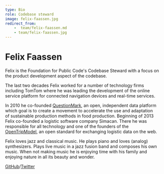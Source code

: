 ```yaml
---
type: Bio
role: Codebase steward
image: felix-faassen.jpg
redirect_from:
    -  team/felix-faassen.md
    - team/felix-faassen.jpg
---
```


# Felix Faassen

Felix is the Foundation for Public Code's Codebase Steward with a focus on the product development aspect of the codebase.

The last two decades Felix worked for a number of technology firms including TomTom where he was leading the development of the online service platform for connected navigation devices and real-time services.

In 2010 he co-founded [QuestionMark](https://www.thequestionmark.org/en), an open, independent data platform which goal is to create a movement to accelerate the use and adaptation of sustainable production methods in food production. Beginning of 2013 Felix co-founded a logistic software company Simacan. There he was responsible for all technology and one of the founders of the [OpenTripModel](https://www.opentripmodel.org), an open standard for exchanging logistic data on the web.

Felix loves jazz and classical music. He plays piano and loves (analog) synthesizers. Plays live music in a jazz fusion band and composes his own music. When not making music he is enjoying time with his family and enjoying nature in all its beauty and wonder.

[GitHub](https://github.com/felixfaassen)/[Twitter](https://twitter.com/felixfaassen)
